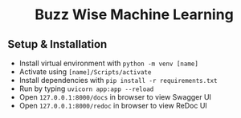 <h1 align="center">Buzz Wise Machine Learning</h1>

<h2>Setup & Installation</h2>

- Install virtual environment with `python -m venv [name]`
- Activate using `[name]/Scripts/activate`
- Install dependencies with `pip install -r requirements.txt`
- Run by typing `uvicorn app:app --reload`
- Open `127.0.0.1:8000/docs` in browser to view Swagger UI
- Open `127.0.0.1:8000/redoc` in browser to view ReDoc UI